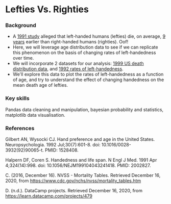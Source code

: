# Lefties Vs. Righties

### Background
* A <a href="https://www.nejm.org/doi/full/10.1056/NEJM199104043241418">1991 study</a> alleged that left-handed humans (lefties) die, on average, <u>9 years</u> earlier than right-handed humans (righties). Oof!
* Here, we will leverage age distribution data to see if we can replicate this phenomenon on the basis of changing rates of left-handedness over time. 
* We will incorporate 2 datasets for our analysis: <a href="https://www.cdc.gov/nchs/nvss/mortality_tables.htm"> 1999 US death distribution data</a>, and <a href="https://pubmed.ncbi.nlm.nih.gov/1528408/">1992 rates of left-handedness</a>.
* We'll explore this data to plot the rates of left-handedness as a function of age, and try to understand the effect of changing handedness on the mean death age of lefties.

### Key skills
Pandas data cleaning and manipulation, bayesian probability and statistics, matplotlib data visualisation.

### References

Gilbert AN, Wysocki CJ. Hand preference and age in the United States. Neuropsychologia. 1992 Jul;30(7):601-8. doi: 10.1016/0028-3932(92)90065-t. PMID: 1528408. 

Halpern DF, Coren S. Handedness and life span. N Engl J Med. 1991 Apr 4;324(14):998. doi: 10.1056/NEJM199104043241418. PMID: 2002827.

C. (2016, December 16). NVSS - Mortality Tables. Retrieved December 16, 2020, from https://www.cdc.gov/nchs/nvss/mortality_tables.htm

D. (n.d.). DataCamp projects. Retrieved December 16, 2020, from https://learn.datacamp.com/projects/479
